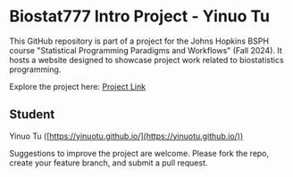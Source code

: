 # Biostat777 Intro Project - Yinuo Tu

This GitHub repository is part of a project for the Johns Hopkins BSPH course "Statistical Programming Paradigms and Workflows" (Fall 2024). It hosts a website designed to showcase project work related to biostatistics programming.

Explore the project here: [Project Link](https://yinuotu.github.io/biostat777-intro-Yinuo-Tu/)

## Student

Yinuo Tu ([https://yinuotu.github.io/](https://yinuotu.github.io/))


Suggestions to improve the project are welcome. Please fork the repo, create your feature branch, and submit a pull request.


